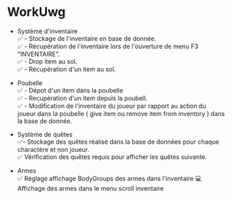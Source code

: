 # WorkUwg

- Système d'inventaire</br>
    ✅ - Stockage de l'inventaire en base de donnée.</br>
    ✅ - Récupération de l'inventaire lors de l'ouverture de menu F3 "INVENTAIRE".</br>
    ✅ - Drop item au sol.</br>
    ✅ - Récupération d'un item au sol.</br>

- Poubelle</br>
    ✅ - Dépot d'un item dans la poubelle</br>
    ✅ - Recupération d'un item depuis la poubell.</br>
    ✅ - Modification de l'inventaire du joueur par rapport au action du joueur dans la poubelle ( give item ou remove item from inventory ) dans la base de donnée.</br>

- Système de quêtes</br>
    ✅- Stockage des quêtes réalisé dans la base de données pour chaque charactère et non joueur.</br>
    ✅ Vérification des quêtes requis pour afficher les quêtes suivante.</br>

- Armes</br>
    ✅ Réglage affichage BodyGroups des armes dans l'inventaire
    💻 Affichage des armes dans le menu scroll inventaire
